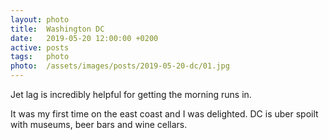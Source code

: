 ```yaml
---
layout: photo
title:  Washington DC
date:   2019-05-20 12:00:00 +0200
active: posts
tags:   photo
photo:  /assets/images/posts/2019-05-20-dc/01.jpg
---
```


Jet lag is incredibly helpful for getting the morning runs in.

It was my first time on the east coast and I was delighted. DC is
uber spoilt with museums, beer bars and wine cellars.

